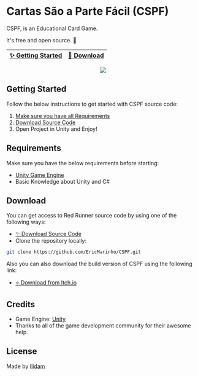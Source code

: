 # Cartas São a Parte Fácil (CSPF)

CSPF, is an Educational Card Game.

It's free and open source. :clap:

| [:sparkles: Getting Started](#getting-started) | [:rocket: Download](#download) |
| --------------- | -------- |

<p align="center">
  <img src="https://img.itch.zone/aW1nLzk4NzMwNTUucG5n/original/xcSV7B.png" />
</p>

## Getting Started

Follow the below instructions to get started with CSPF source code:

1. [Make sure you have all Requirements](#requirements)
2. [Download Source Code](#download)
3. Open Project in Unity and Enjoy!

## Requirements

Make sure you have the below requirements before starting:

- [Unity Game Engine](https://unity3d.com)
- Basic Knowledge about Unity and C#

## Download

You can get access to Red Runner source code by using one of the following ways:

- [:sparkles: Download Source Code](https://github.com/EricMarinho/CSPF/archive/master.zip)
- Clone the repository locally:

```bash
git clone https://github.com/EricMarinho/CSPF.git
```

Also you can also download the build version of CSPF using the following link:

- [:star: Download from Itch.io](https://ilidam.itch.io/cspf)

## Credits

- Game Engine: [Unity](https://unity3d.com/)
- Thanks to all of the game development community for their awesome help.

## License

Made by [Ilidam](https://github.com/EricMarinho)
